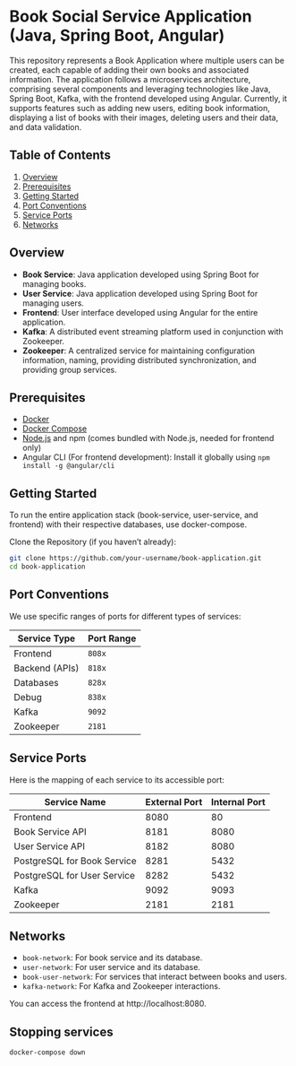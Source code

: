 # Book Social Service Application (Java, Spring Boot, Angular)

This repository represents a Book Application where multiple users can be created, each capable of adding their own books and associated information. The application follows a microservices architecture, comprising several components and leveraging technologies like Java, Spring Boot, Kafka, with the frontend developed using Angular. Currently, it supports features such as adding new users, editing book information, displaying a list of books with their images, deleting users and their data, and data validation.

## Table of Contents

1. [Overview](#overview)
2. [Prerequisites](#prerequisites)
3. [Getting Started](#getting-started)
4. [Port Conventions](#port-conventions)
5. [Service Ports](#service-ports)
6. [Networks](#networks)

## Overview

- **Book Service**: Java application developed using Spring Boot for managing books.
- **User Service**: Java application developed using Spring Boot for managing users.
- **Frontend**: User interface developed using Angular for the entire application.
- **Kafka**: A distributed event streaming platform used in conjunction with Zookeeper.
- **Zookeeper**: A centralized service for maintaining configuration information, naming, providing distributed synchronization, and providing group services.

## Prerequisites

- [Docker](https://docs.docker.com/get-docker/)
- [Docker Compose](https://docs.docker.com/compose/install/)
- [Node.js](https://nodejs.org/) and npm (comes bundled with Node.js, needed for frontend only)
- Angular CLI (For frontend development): Install it globally using `npm install -g @angular/cli`

## Getting Started

To run the entire application stack (book-service, user-service, and frontend) with their respective databases, use docker-compose.

Clone the Repository (if you haven’t already):
    
   ```bash
   git clone https://github.com/your-username/book-application.git
   cd book-application
   ```

## Port Conventions
We use specific ranges of ports for different types of services:

| Service Type   | Port Range |
|----------------|------------|
| Frontend       | `808x`     |
| Backend (APIs) | `818x`     |
| Databases      | `828x`     |
| Debug          | `838x`     |
| Kafka          | `9092`     |
| Zookeeper      | `2181`     |

## Service Ports

Here is the mapping of each service to its accessible port:

| Service Name                | External Port | Internal Port |
|-----------------------------|---------------|---------------|
| Frontend                    | 8080          | 80            |
| Book Service API            | 8181          | 8080          |
| User Service API            | 8182          | 8080          |
| PostgreSQL for Book Service | 8281          | 5432          |
| PostgreSQL for User Service | 8282          | 5432          |
| Kafka                       | 9092          | 9093          |
| Zookeeper                   | 2181          | 2181          |

## Networks
- `book-network`: For book service and its database.
- `user-network`: For user service and its database.
- `book-user-network`: For services that interact between books and users.
- `kafka-network`: For Kafka and Zookeeper interactions.

You can access the frontend at http://localhost:8080.

## Stopping services

   ```bash
   docker-compose down
   ```